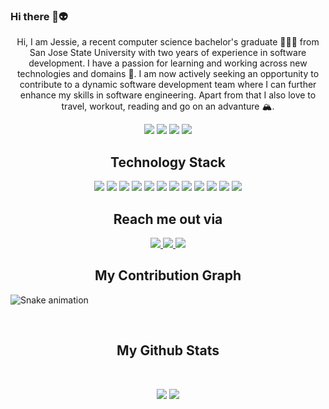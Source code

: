 ### Hi there 👋👽

<p align="center">
  Hi, I am Jessie, a recent computer science bachelor's graduate 👩🏻‍💻 from San Jose State University with two years of experience in software development. I have a passion for learning and working across new technologies and domains 🎯. I am now actively seeking an opportunity to contribute to a dynamic software development team where I can further enhance my skills in software engineering. Apart from that I also love to travel, workout, reading and go on an advanture 🏔️.
</p>
<!---
<p align="center">
  Hi, I am a recent computer science bachelor's graduate 👩🏻‍💻 from San Jose State University with two years of experience in software development. I am a highly motivated and detail-oriented entry-level Software engineer with a strong foundation in programming and problem-solving. I have a passion for learning and working across new technologies and domains 🎯. I am now actively seeking an opportunity to contribute to a dynamic software development team where I can further enhance my skills in software engineering. Apart from that I also love to travel, workout, reading and go on an advanture.
</p> <br />
---->

<p align="center">
	<img src="https://badges.pufler.dev/repos/shusianlyu"/> 
	<img src="https://badges.pufler.dev/commits/monthly/shusianlyu" />
 	<img src="https://badges.pufler.dev/updated/shusianlyu/portfolio" />
	<img src="https://badges.pufler.dev/visits/shusianlyu/shusianlyu" />
</p>

<!---
- 🔭 &nbsp;I’m currently working on spofity profile project<br />
- 🌱 &nbsp;I’m currently learning Full-stack development<br />
- 💬 &nbsp;Ask me about music, movie and forex trading 📈<br />
- 😄 &nbsp;Pronouns: she/her/hers<br />
- ⚡ &nbsp;Fun fact: I love to drive alone at night 🚗 <br /><br />
---->

<h2 align="center">Technology Stack</h2>

<div align="center">
	<img src="https://img.shields.io/badge/python-3670A0?style=flat-square&logo=python&logoColor=ffdd54"/>
	<img src="https://img.shields.io/badge/C-00599C?style=flat-square&logo=c&logoColor=white"/>
	<img src="https://img.shields.io/badge/-java-E34A86?style=flat-square&logo=java"/>
	<img src="https://img.shields.io/badge/-C++-00599C?style=flat-square&logo=c"/>
	<img src="https://img.shields.io/badge/-HTML5-E34F26?style=flat-square&logo=html5&logoColor=white"/>
	<img src="https://img.shields.io/badge/-CSS3-1572B6?style=flat-square&logo=css3"/>
	<img src="https://img.shields.io/badge/-JavaScript-black?style=flat-square&logo=javascript"/>
 	<img src="https://img.shields.io/badge/-MongoDB-black?style=flat-square&logo=mongodb"/>
	<img src="https://img.shields.io/badge/-MySQL-black?style=flat-square&logo=mysql"/>
	<img src="https://img.shields.io/badge/flask-%23000.svg?style=flat-square&logo=flask&logoColor=white"/>
	<img src="https://img.shields.io/badge/-Git-black?style=flat-square&logo=git"/>
	<img src="https://img.shields.io/badge/-GitHub-black?style=flat-square&logo=github"/>	
</div>


<h2 align="center">Reach me out via </h2>
<p align="center">
<a href="mailto: shusianlyu@gmail.com">
<img src="https://img.shields.io/badge/-shusianlyu-c14438?style=flat-square&logo=Gmail&logoColor=white&link=mailto:shusianlyu@gmail.com"/>
</a>
<a href="https://www.linkedin.com/in/shusianlyu/">
 <img src="https://img.shields.io/badge/-shusianlyu-blue?style=flat-square&logo=Linkedin&logoColor=white&link=https://www.linkedin.com/in/shusianlyu/"/>
</a>

<a href="https://www.instagram.com/jessiielu/">
 <img src="https://img.shields.io/badge/-shusianlyu-pink?style=flat-square&logo=instagram&logoColor=white&link=https://www.instagram.com/jessiielu/"/>
</a>
</p>


<h2 align="center">
  My Contribution Graph
</h2>

![Snake animation](https://github.com/shusianlyu/shusianlyu/blob/output/github-contribution-grid-snake.svg)

<br />


<h2 align="center">My Github Stats</h2>
<br />
<p align = "center">
 	<img  src="https://github-readme-streak-stats.herokuapp.com/?user=shusianlyu&show_icons=true&locale=en&layout=compact&theme=radical&line_height=0" />
	<img src="https://github-readme-stats.vercel.app/api/top-langs/?username=shusianlyu&hide=html,css&theme=radical">
</p> 

